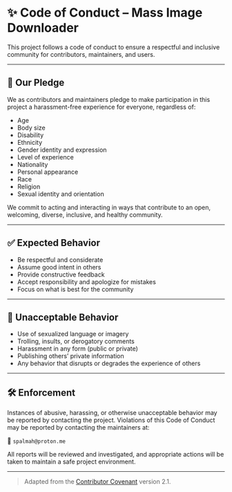 # ✨ Code of Conduct – Mass Image Downloader

This project follows a code of conduct to ensure a respectful and inclusive community for contributors, maintainers, and users.

---

## 💬 Our Pledge

We as contributors and maintainers pledge to make participation in this project a harassment-free experience for everyone, regardless of:

- Age
- Body size
- Disability
- Ethnicity
- Gender identity and expression
- Level of experience
- Nationality
- Personal appearance
- Race
- Religion
- Sexual identity and orientation

We commit to acting and interacting in ways that contribute to an open, welcoming, diverse, inclusive, and healthy community.

---

## ✅ Expected Behavior

- Be respectful and considerate
- Assume good intent in others
- Provide constructive feedback
- Accept responsibility and apologize for mistakes
- Focus on what is best for the community

---

## 🚫 Unacceptable Behavior

- Use of sexualized language or imagery
- Trolling, insults, or derogatory comments
- Harassment in any form (public or private)
- Publishing others’ private information
- Any behavior that disrupts or degrades the experience of others

---

## 🛠 Enforcement

Instances of abusive, harassing, or otherwise unacceptable behavior may be reported by contacting the project.
Violations of this Code of Conduct may be reported by contacting the maintainers at:

📧 `spalmah@proton.me`

All reports will be reviewed and investigated, and appropriate actions will be taken to maintain a safe project environment.

---

> Adapted from the [Contributor Covenant](https://www.contributor-covenant.org/) version 2.1.

